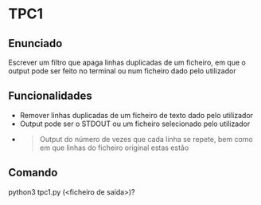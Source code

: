 # TPC1

## Enunciado
Escrever um filtro que apaga linhas duplicadas de um ficheiro, em que o output pode ser feito no terminal ou num ficheiro dado pelo utilizador

## Funcionalidades
- Remover linhas duplicadas de um ficheiro de texto dado pelo utilizador
- Output pode ser o STDOUT ou um ficheiro selecionado pelo utilizador
- > Output do número de vezes que cada linha se repete, bem como em que linhas do ficheiro original estas estão


## Comando
python3 tpc1.py <ficheiro de entrada> (<ficheiro de saída>)?
